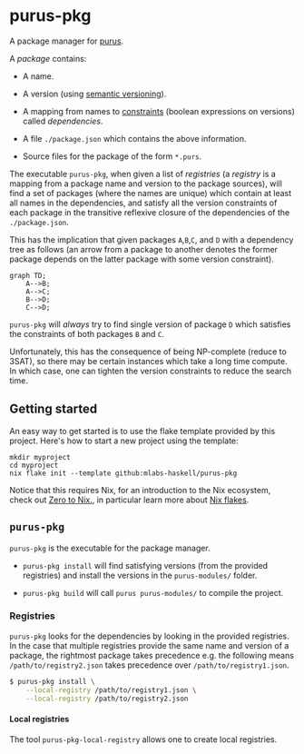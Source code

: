 # purus-pkg

A package manager for [purus](https://github.com/mlabs-haskell/purus).

A *package* contains:

- A name.

- A version (using [semantic versioning](https://semver.org/)).

- A mapping from names to [constraints](https://hackage.haskell.org/package/semver-0.4.0.1/docs/Data-SemVer-Constraint.html#v:satisfies) (boolean expressions on versions) called *dependencies*.

- A file `./package.json` which contains the above information.

- Source files for the package of the form `*.purs`.

The executable `purus-pkg`, when given a list of *registries* (a *registry* is
a mapping from a package name and version to the package sources), will find a
set of packages (where the names are unique) which contain at least all names
in the dependencies, and satisfy all the version constraints of each package in
the transitive reflexive closure of the dependencies of the `./package.json`.

This has the implication that given packages `A`,`B`,`C`, and `D` with a
dependency tree as follows (an arrow from a package to another denotes the
former package depends on the latter package with some version constraint).

```mermaid
graph TD;
    A-->B;
    A-->C;
    B-->D;
    C-->D;
```

`purus-pkg` will *always* try to find single version of package `D` which
satisfies the constraints of both packages `B` and `C`.

Unfortunately, this has the consequence of being NP-complete (reduce to 3SAT),
so there may be certain instances which take a long time compute. In which
case, one can tighten the version constraints to reduce the search time.

## Getting started

An easy way to get started is to use the flake template provided by this
project. Here's how to start a new project using the template:

```
mkdir myproject
cd myproject
nix flake init --template github:mlabs-haskell/purus-pkg
```

Notice that this requires Nix, for an introduction to the Nix ecosystem, check
out [Zero to Nix.](https://zero-to-nix.com/concepts/flakes/), in particular
learn more about [Nix flakes](https://zero-to-nix.com/concepts/flakes/).

## `purus-pkg`

`purus-pkg` is the executable for the package manager.

- `purus-pkg install` will find satisfying versions (from the provided
  registries) and install the versions in the `purus-modules/` folder.

- `purus-pkg build` will call `purus purus-modules/` to compile the project.

### Registries

`purus-pkg` looks for the dependencies by looking in the provided registries.
In the case that multiple registries provide the same name and version of a
package, the rightmost package takes precedence e.g. the following means
`/path/to/registry2.json` takes precedence over `/path/to/registry1.json`.

```bash
$ purus-pkg install \
    --local-registry /path/to/registry1.json \
    --local-registry /path/to/registry2.json
```

#### Local registries 

The tool `purus-pkg-local-registry` allows one to create local registries.
